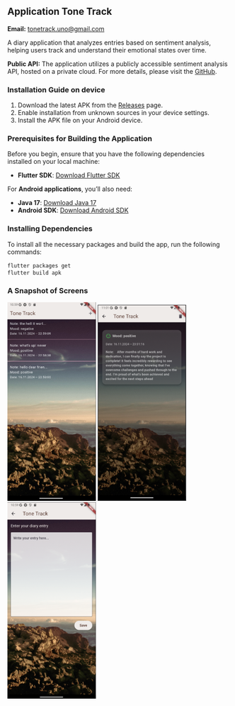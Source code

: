 ## Application Tone Track 

**Email:** [tonetrack.uno@gmail.com](mailto:tonetrack.uno@gmail.com)

A diary application that analyzes entries based on sentiment analysis, helping users track and understand their emotional states over time.


**Public API:** The application utilizes a publicly accessible sentiment analysis API, hosted on a private cloud. For more details, please visit the [GitHub](https://github.com/Alpaca00/tone-track-service).

### Installation Guide on device

1. Download the latest APK from the [Releases](https://github.com/Alpaca00/tone-track-app/releases) page.
2. Enable installation from unknown sources in your device settings.
3. Install the APK file on your Android device.


### Prerequisites for Building the Application

Before you begin, ensure that you have the following dependencies installed on your local machine:

- **Flutter SDK**: [Download Flutter SDK](https://docs.flutter.dev/get-started/install)

For **Android applications**, you’ll also need:

- **Java 17**: [Download Java 17](https://openjdk.org/projects/jdk/17/)
- **Android SDK**: [Download Android SDK](https://developer.android.com/tools/releases/platform-tools)

### Installing Dependencies

To install all the necessary packages and build the app, run the following commands:

```shell
flutter packages get
flutter build apk
```

### A Snapshot of Screens

<p float="left">
  <img src="assets/images/home.png" width="200" />
  <img src="assets/images/details.png" width="200" />
  <img src="assets/images/entry.png" width="200" />
</p>